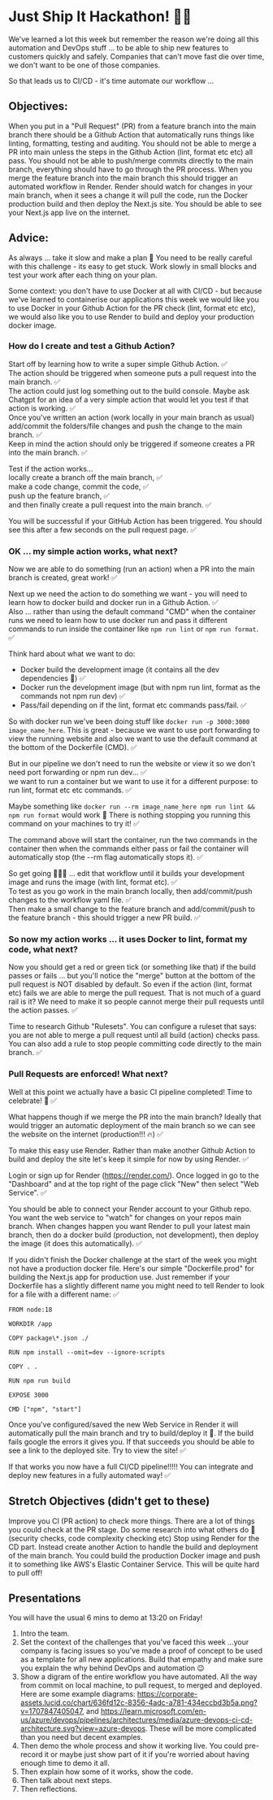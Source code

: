 # Just Ship It Hackathon! 🏴‍☠️

We've learned a lot this week but remember the reason we're doing all this automation and DevOps stuff ... to be able to ship new features to customers quickly and safely. Companies that can't move fast die over time, we don't want to be one of those companies.

So that leads us to CI/CD - it's time automate our workflow ...

## Objectives:

When you put in a "Pull Request" (PR) from a feature branch into the main branch there should be a Github Action that automatically runs things like linting, formatting, testing and auditing.
You should not be able to merge a PR into main unless the steps in the Github Action (lint, format etc etc) all pass.
You should not be able to push/merge commits directly to the main branch, everything should have to go through the PR process.
When you merge the feature branch into the main branch this should trigger an automated workflow in Render. Render should watch for changes in your main branch, when it sees a change it will pull the code, run the Docker production build and then deploy the Next.js site. You should be able to see your Next.js app live on the internet.

## Advice:

As always ... take it slow and make a plan 🙂 You need to be really careful with this challenge - its easy to get stuck. Work slowly in small blocks and test your work after each thing on your plan.

Some context: you don't have to use Docker at all with CI/CD - but because we've learned to containerise our applications this week we would like you to use Docker in your Github Action for the PR check (lint, format etc etc), we would also like you to use Render to build and deploy your production docker image.

### How do I create and test a Github Action?

Start off by learning how to write a super simple Github Action. ✅  
The action should be triggered when someone puts a pull request into the main branch. ✅  
The action could just log something out to the build console. Maybe ask Chatgpt for an idea of a very simple action that would let you test if that action is working. ✅  
Once you've written an action (work locally in your main branch as usual) add/commit the folders/file changes and push the change to the main branch. ✅  
Keep in mind the action should only be triggered if someone creates a PR into the main branch. ✅

Test if the action works...  
 locally create a branch off the main branch, ✅  
 make a code change, commit the code, ✅  
 push up the feature branch, ✅  
 and then finally create a pull request into the main branch. ✅

You will be successful if your GitHub Action has been triggered. You should see this after a few seconds on the pull request page. ✅

### OK ... my simple action works, what next?

Now we are able to do something (run an action) when a PR into the main branch is created, great work! ✅

Next up we need the action to do something we want - you will need to learn how to docker build and docker run in a Github Action. ✅  
Also ... rather than using the default command "CMD" when the container runs we need to learn how to use docker run and pass it different commands to run inside the container like `npm run lint` or `npm run format`. ✅

Think hard about what we want to do:

- Docker build the development image (it contains all the dev dependencies 🙂) ✅
- Docker run the development image (but with npm run lint, format as the commands not npm run dev) ✅
- Pass/fail depending on if the lint, format etc commands pass/fail. ✅

So with docker run we've been doing stuff like `docker run -p 3000:3000 image_name_here`. This is great - because we want to use port forwarding to view the running website and also we want to use the default command at the bottom of the Dockerfile (CMD). ✅

But in our pipeline we don't need to run the website or view it so we don't need port forwarding or npm run dev... ✅  
we want to run a container but we want to use it for a different purpose: to run lint, format etc etc commands. ✅

Maybe something like `docker run --rm image_name_here npm run lint && npm run format` would work 👀 There is nothing stopping you running this command on your machines to try it! ✅

The command above will start the container, run the two commands in the container then when the commands either pass or fail the container will automatically stop (the --rm flag automatically stops it). ✅

So get going 🏃🏼‍♂️ ... edit that workflow until it builds your development image and runs the image (with lint, format etc). ✅  
To test as you go work in the main branch locally, then add/commit/push changes to the workflow yaml file. ✅  
Then make a small change to the feature branch and add/commit/push to the feature branch - this should trigger a new PR build. ✅

### So now my action works ... it uses Docker to lint, format my code, what next?

Now you should get a red or green tick (or something like that) if the build passes or fails ... but you'll notice the "merge" button at the bottom of the pull request is NOT disabled by default. So even if the action (lint, format etc) fails we are able to merge the pull request. That is not much of a guard rail is it? We need to make it so people cannot merge their pull requests until the action passes. ✅

Time to research Github "Rulesets". You can configure a ruleset that says: you are not able to merge a pull request until all build (action) checks pass. You can also add a rule to stop people committing code directly to the main branch. ✅

### Pull Requests are enforced! What next?

Well at this point we actually have a basic CI pipeline completed! Time to celebrate! 🎉 ✅

What happens though if we merge the PR into the main branch? Ideally that would trigger an automatic deployment of the main branch so we can see the website on the internet (production!!! 🔥) ✅

To make this easy use Render. Rather than make another Github Action to build and deploy the site let's keep it simple for now by using Render. ✅

Login or sign up for Render (https://render.com/). Once logged in go to the "Dashboard" and at the top right of the page click "New" then select "Web Service". ✅

You should be able to connect your Render account to your Github repo. You want the web service to "watch" for changes on your repos main branch. When changes happen you want Render to pull your latest main branch, then do a docker build (production, not development), then deploy the image (it does this automatically). ✅

If you didn't finish the Docker challenge at the start of the week you might not have a production docker file. Here's our simple "Dockerfile.prod" for building the Next.js app for production use. Just remember if your Dockerfile has a slightly different name you might need to tell Render to look for a file with a different name: ✅

```
FROM node:18

WORKDIR /app

COPY package\*.json ./

RUN npm install --omit=dev --ignore-scripts

COPY . .

RUN npm run build

EXPOSE 3000

CMD ["npm", "start"]
```

Once you've configured/saved the new Web Service in Render it will automatically pull the main branch and try to build/deploy it 🎉. If the build fails google the errors it gives you. If that succeeds you should be able to see a link to the deployed site. Try to view the site! ✅

If that works you now have a full CI/CD pipeline!!!!! You can integrate and deploy new features in a fully automated way! ✅

## Stretch Objectives (didn't get to these)

Improve you CI (PR action) to check more things. There are a lot of things you could check at the PR stage. Do some research into what others do 🙂 (security checks, code complexity checking etc)
Stop using Render for the CD part. Instead create another Action to handle the build and deployment of the main branch. You could build the production Docker image and push it to something like AWS's Elastic Container Service. This will be quite hard to pull off!

## Presentations

You will have the usual 6 mins to demo at 13:20 on Friday!

1. Intro the team.
2. Set the context of the challenges that you've faced this week ...your company is facing issues so you've made a proof of concept to be used as a template for all new applications. Build that empathy and make sure you explain the why behind DevOps and automation 😉
3. Show a digram of the entire workflow you have automated. All the way from commit on local machine, to pull request, to merged and deployed. Here are some example diagrams: https://corporate-assets.lucid.co/chart/636fd12c-8356-4adc-a781-434eccbd3b5a.png?v=1707847405047, and https://learn.microsoft.com/en-us/azure/devops/pipelines/architectures/media/azure-devops-ci-cd-architecture.svg?view=azure-devops. These will be more complicated than you need but decent examples.
4. Then demo the whole process and show it working live. You could pre-record it or maybe just show part of it if you're worried about having enough time to demo it all.
5. Then explain how some of it works, show the code.
6. Then talk about next steps.
7. Then reflections.
